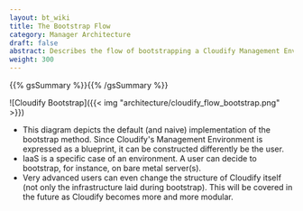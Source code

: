 ```yaml
---
layout: bt_wiki
title: The Bootstrap Flow
category: Manager Architecture
draft: false
abstract: Describes the flow of bootstrapping a Cloudify Management Environment
weight: 300
---
```

{{% gsSummary %}}{{% /gsSummary %}}

![Cloudify Bootstrap]({{< img "architecture/cloudify_flow_bootstrap.png" >}})

* This diagram depicts the default (and naive) implementation of the bootstrap method. Since Cloudify's Management Environment is expressed as a blueprint, it can be constructed differently be the user.
* IaaS is a specific case of an environment. A user can decide to bootstrap, for instance, on bare metal server(s).
* Very advanced users can even change the structure of Cloudify itself (not only the infrastructure laid during bootstrap). This will be covered in the future as Cloudify becomes more and more modular.